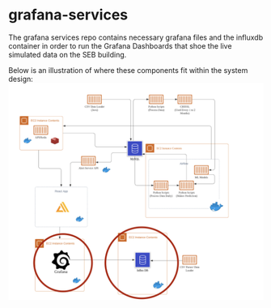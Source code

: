 # grafana-services
The grafana services repo contains necessary grafana files and the influxdb container in order to run the Grafana Dashboards that shoe the live simulated data on the SEB building.

Below is an illustration of where these components fit within the system design:  
![](grafana-services-diagram.png)
